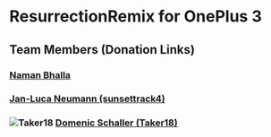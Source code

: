 ResurrectionRemix for OnePlus 3
===============================

Team Members (Donation Links)
------------

### [Naman Bhalla](https://www.paypal.com/cgi-bin/webscr?cmd=_s-xclick&hosted_button_id=XNA3H3BZRXX2W)
### [Jan-Luca Neumann (sunsettrack4)](https://paypal.me/sunsettrack4)
### ![Taker18](http://cdn1.xda-developers.com/customavatars/avatar3400932_2.gif) [Domenic Schaller (Taker18)](http://forum.xda-developers.com/donatetome.php?u=3400932)
